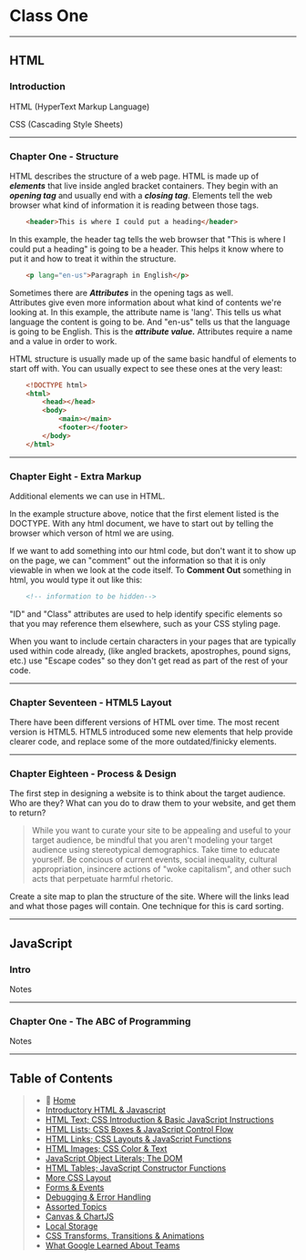 # Class One

_____

## HTML

### Introduction

HTML (HyperText Markup Language)

CSS (Cascading Style Sheets)

_____

### Chapter One - Structure

HTML describes the structure of a web page. HTML is made up of ***elements*** that live inside angled bracket containers. They begin with an ***opening tag*** and usually end with a ***closing tag***.  Elements tell the web browser what kind of information it is reading between those tags.

``` html
    <header>This is where I could put a heading</header>
```

In this example, the header tag tells the web browser that "This is where I could put a heading" is going to be a header. This helps it know where to put it and how to treat it within the structure.

```html
    <p lang="en-us">Paragraph in English</p>
```

Sometimes there are ***Attributes*** in the opening tags as well.  
Attributes give even more information about what kind of contents we're looking at.
In this example, the attribute name is 'lang'. This tells us what language the content is going to be.
And "en-us" tells us that the language is going to be English. This is the ***attribute value.***
Attributes require a name and a value in order to work.

HTML structure is usually made up of the same basic handful of elements to start off with. You can usually expect to see these ones at the very least:

```html
    <!DOCTYPE html>
    <html>
        <head></head>
        <body>
            <main></main>
            <footer></footer>
        </body>
    </html>
```

_____

### Chapter Eight - Extra Markup

Additional elements we can use in HTML.

In the example structure above, notice that the first element listed is the DOCTYPE.
With any html document, we have to start out by telling the browser which verson of html we are using.

If we want to add something into our html code, but don't want it to show up on the page, we can "comment" out the information so that it is only viewable in when we look at the code itself.
To **Comment Out** something in html, you would type it out like this:

```html
    <!-- information to be hidden-->
```

"ID" and "Class" attributes are used to help identify specific elements so that you may reference them elsewhere, such as your CSS styling page.

When you want to include certain characters in your pages that are typically used within code already, (like angled brackets, apostrophes, pound signs, etc.) use "Escape codes" so they don't get read as part of the rest of your code.

_____

### Chapter Seventeen - HTML5 Layout

There have been different versions of HTML over time. The most recent version is HTML5. HTML5 introduced some new elements that help provide clearer code, and replace some of the more outdated/finicky elements.

_____

### Chapter Eighteen - Process & Design

The first step in designing a website is to think about the target audience. Who are they? What can you do to draw them to your website, and get them to return?

>While you want to curate your site to be appealing and useful to your target audience, be mindful that you aren't modeling your target audience using stereotypical demographics. Take time to educate yourself. Be concious of current events, social inequality, cultural appropriation, insincere actions of "woke capitalism", and other such acts that perpetuate harmful rhetoric.

Create a site map to plan the structure of the site. Where will the links lead and what those pages will contain. One technique for this is card sorting.

_____

## JavaScript

### Intro

Notes

_____

### Chapter One - The ABC of Programming

Notes

_____

## Table of Contents

> * 🏡 [Home](README.md)
> * [Introductory HTML & Javascript](class-01.md)
> * [HTML Text; CSS Introduction & Basic JavaScript Instructions](class-02.md)
> * [HTML Lists; CSS Boxes & JavaScript Control Flow](class-03.md)
> * [HTML Links; CSS Layouts & JavaScript Functions](class-04.md)
> * [HTML Images; CSS Color & Text](class-05.md)
> * [JavaScript Object Literals; The DOM](class-06.md)
> * [HTML Tables; JavaScript Constructor Functions](class-07.md)
> * [More CSS Layout](class-08.md)
> * [Forms & Events](class-09.md)
> * [Debugging & Error Handling](class-10.md)
> * [Assorted Topics](class-11.md)
> * [Canvas & ChartJS](class-12.md)
> * [Local Storage](class-13.md)
> * [CSS Transforms, Transitions & Animations](class-14a.md)
> * [What Google Learned About Teams](class-14b.md)
